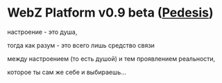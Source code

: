 # WebZ Platform v0.9 beta ([Pedesis](https://www.pinterest.com/teremterem/pedesis-from-ancient-greek-a-leaping/))

настроение - это душа,

тогда как разум - это всего лишь средство связи

между настроением (то есть душой) и тем проявлением реальности,

которое ты сам же себе и выбираешь...
